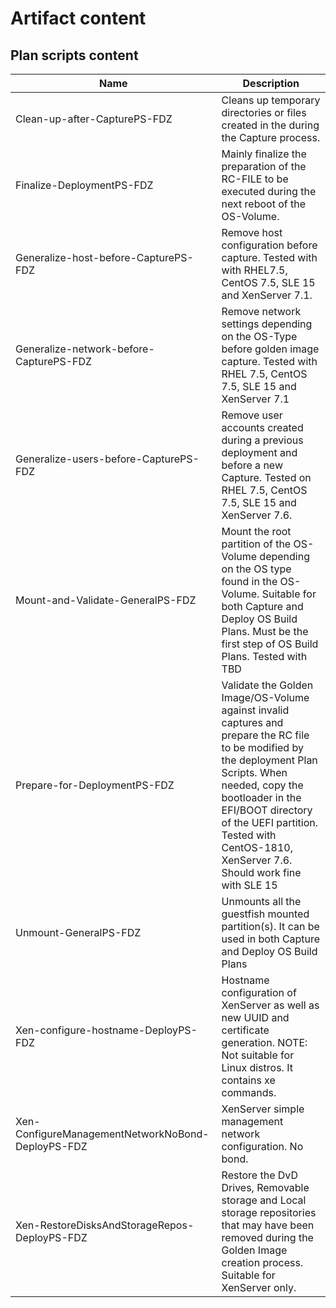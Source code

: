 # Artifact content

## Plan scripts content

Name | Description
-|-
Clean-up-after-CapturePS-FDZ |  Cleans up temporary directories or files created in the during the Capture  process.
Finalize-DeploymentPS-FDZ |  Mainly finalize the preparation of the RC-FILE to be executed during the next  reboot of the OS-Volume.
Generalize-host-before-CapturePS-FDZ |  Remove host configuration before capture. Tested with with RHEL7.5, CentOS 7.5,  SLE 15 and XenServer 7.1.
Generalize-network-before-CapturePS-FDZ |  Remove network settings depending on the OS-Type before golden image capture.  Tested with RHEL 7.5, CentOS 7.5, SLE 15 and XenServer 7.1
Generalize-users-before-CapturePS-FDZ |  Remove user accounts created during a previous deployment and before a new  Capture. Tested on RHEL 7.5, CentOS 7.5, SLE 15 and XenServer 7.6.
Mount-and-Validate-GeneralPS-FDZ |  Mount the root partition of the OS-Volume depending on the OS type found in the  OS-Volume. Suitable for both Capture and Deploy OS Build Plans. Must be the  first step of OS Build Plans. Tested with TBD
Prepare-for-DeploymentPS-FDZ |  Validate the Golden Image/OS-Volume against invalid captures and prepare the RC  file to be modified by the deployment Plan Scripts. When needed, copy the  bootloader in the EFI/BOOT directory of the UEFI partition. Tested with  CentOS-1810, XenServer 7.6. Should work fine with SLE 15
Unmount-GeneralPS-FDZ |  Unmounts all the guestfish mounted partition(s). It can be used in both Capture  and Deploy OS Build Plans
Xen-configure-hostname-DeployPS-FDZ |  Hostname configuration of XenServer as well as new UUID and certificate  generation. NOTE: Not suitable for Linux distros. It contains xe commands.
Xen-ConfigureManagementNetworkNoBond-DeployPS-FDZ |  XenServer simple management network configuration. No bond.
Xen-RestoreDisksAndStorageRepos-DeployPS-FDZ |  Restore the DvD Drives, Removable storage and Local storage repositories that  may have been removed during the Golden Image creation process. Suitable for  XenServer only.
